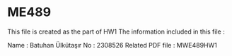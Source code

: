 # ME489
This file is created as the part of HW1 
The information included in this file :

Name : Batuhan Ülkütaşır
No : 2308526
Related PDF file : MWE489HW1

